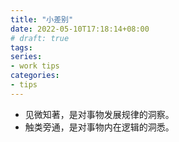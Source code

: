 ```yaml
---
title: "小差别"
date: 2022-05-10T17:18:14+08:00
# draft: true
tags:
series:
- work tips
categories:
- tips
---
```


- 见微知著，是对事物发展规律的洞察。
- 触类旁通，是对事物内在逻辑的洞悉。
